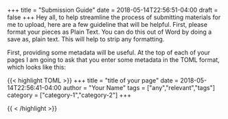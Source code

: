 +++
title = "Submission Guide"
date = 2018-05-14T22:56:51-04:00
draft = false
+++
Hey all, to help streamline the process of submitting materials for me to upload, here are a few guideline that will be helpful. First, please format your pieces as Plain Text. You can do this out of Word by doing a save as, plain text. This will help to strip any formatting.

First, providing some metadata will be useful. At the top of each of your pages I am going to ask that you enter some metadata in the TOML format, which looks like this:

{{< highlight TOML >}}
+++
title = "title of your page"
date = 2018-05-14T22:56:41-04:00
author = "Your Name"
tags = ["any","relevant","tags"]
category = ["category-1","category-2"]
+++

{{ < /highlight >}}
